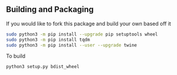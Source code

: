 

## Building and Packaging

If you would like to fork this package and build your own based off it

```bash
sudo python3 -m pip install --upgrade pip setuptools wheel
sudo python3 -m pip install tqdm
sudo python3 -m pip install --user --upgrade twine
```

To build

```bash
python3 setup.py bdist_wheel
```
